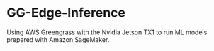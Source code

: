 # GG-Edge-Inference
Using AWS Greengrass with the Nvidia Jetson TX1 to run ML models prepared with Amazon SageMaker.
